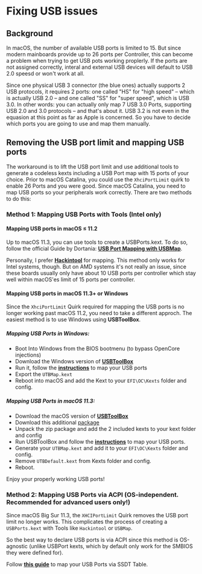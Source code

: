 # Fixing USB issues

## Background

In macOS, the number of available USB ports is limited to 15. But since modern mainboards provide up to 26 ports per Controller, this can become a problem when trying to get USB pots working proplerly. If the ports are not assigned correctly, interal and external USB devices will default to USB 2.0 speesd or won't work at all.

Since one physical USB 3 connector (the blue ones) actually supports 2 USB protocols, it requires 2 ports: one called "HS" for "high speed" – which is actually USB 2.0 – and one called "SS" for "super speed", which is USB 3.0. In other words: you can actually only map 7 USB 3.0 Ports, supporting USB 2.0 and 3.0 protocols – and that's about it. USB 3.2 is not even in the equasion at this point as far as Apple is concerned. So you have to decide which ports you are going to use and map them manually.

## Removing the USB port limit and mapping USB ports

The workaround is to lift the USB port limit and use additional tools to generate a codeless kexts including a USB Port map with 15 ports of your choice. Prior to macOS Catalina, you could use the `XhciPortLimit` quirk to enable 26 Ports and you were good. Since macOS Catalina, you need to map USB ports so your peripherals work correctly. There are two methods to do this:

### Method 1: Mapping USB Ports with Tools (Intel only)

#### Mapping USB ports in macOS ≤ 11.2

Up to macOS 11.3, you can use tools to create a USBPorts.kext. To do so, follow the official Guide by Dortania: [**USB Port Mapping with USBMap**](https://dortania.github.io/OpenCore-Post-Install/usb/system-preparation.html). 

Personally, I prefer [**Hackintool**](https://github.com/headkaze/Hackintool) for mapping. This method only works for Intel systems, though. But on AMD systems it's not really an issue, since these boards usually only have about 10 USB ports per controller which stay well within macOS'es limit of 15 ports per controller.

#### Mapping USB ports in macOS 11.3+ or Windows
Since the `XhciPortLimit` Quirk required for mapping the USB ports is no longer working past macOS 11.2, you need to take a different approch. The easiest method is to use Windows using **USBToolBox**.

##### Mapping USB Ports in Windows:
- Boot Into Windows from the BIOS bootmenu (to bypass OpenCore injections)
- Download the Windows version of [**USBToolBox**](https://github.com/USBToolBox/tool/releases)
- Run it, follow the [**instructions**](https://github.com/USBToolBox/tool#usage) to map your USB ports
- Export the `UTBMap.kext`
- Reboot into macOS and add the Kext to your `EFI\OC\Kexts` folder and config.

##### Mapping USB Ports in macOS 11.3:
- Download the macOS version of [**USBToolBox**](https://github.com/USBToolBox/tool/releases)
- Download this additional [package](https://github.com/USBToolBox/kext/releases)
- Unpack the zip package and add the 2 included kexts to your kext folder and config
- Run USBToolBox and follow the [**instructions**](https://github.com/USBToolBox/kext#usage) to map your USB ports.
- Generate your `UTBMap.kext` and add it to your `EFI\OC\Kexts` folder and config.
- Remove `UTBDefault.kext` from Kexts folder and config.
- Reboot.

Enjoy your properly working USB ports!

### Method 2: Mapping USB Ports via ACPI (OS-independent. Recommended for advanced users only!)
Since macOS Big Sur 11.3, the `XHCIPortLimit` Quirk removes the USB port limit no longer works. This complicates the process of creating a `USBPorts.kext` with Tools like `Hackintool` or `USBMap`. 

So the best way to declare USB ports is via ACPI since this method is OS-agnostic (unlike USBPort kexts, which by default only work for the SMBIOS they were defined for).

Follow [**this guide**](https://github.com/5T33Z0/OC-Little-Translated/tree/main/03_USB_Fixes/ACPI_Mapping_USB_Ports) to map your USB Ports via SSDT Table. 
